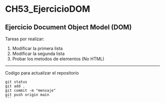 # CH53_EjercicioDOM
## Ejercicio Document Object Model (DOM)

Tareas por realizar:

1. Modificar la primera lista
2. Modificar la segunda lista
3. Probar los metodos de elementos (No HTML)

---

Codigo para actualizar el repositorio
````
git status
git add .
git commit -m "mensaje"
git push origin main
```